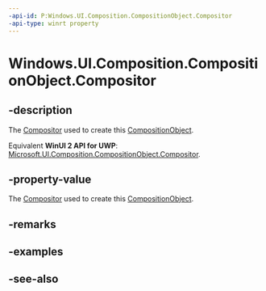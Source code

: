 ```yaml
---
-api-id: P:Windows.UI.Composition.CompositionObject.Compositor
-api-type: winrt property
---
```


<!-- Property syntax
public Windows.UI.Composition.Compositor Compositor { get; }
-->

# Windows.UI.Composition.CompositionObject.Compositor

## -description
The [Compositor](compositor.md) used to create this [CompositionObject](compositionobject.md).

Equivalent **WinUI 2 API for UWP**: [Microsoft.UI.Composition.CompositionObject.Compositor](/windows/winui/api/microsoft.ui.composition.compositionobject.compositor).

## -property-value
The [Compositor](compositor.md) used to create this [CompositionObject](compositionobject.md).

## -remarks

## -examples

## -see-also
